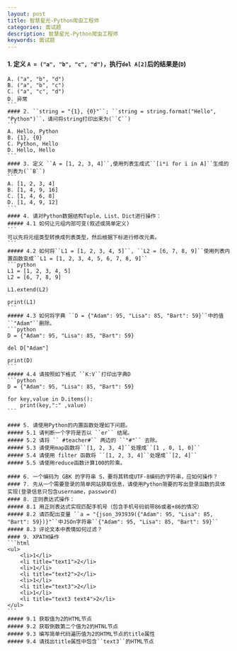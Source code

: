 ```yaml
---
layout: post
title: 智慧星光-Python爬虫工程师
categories: 面试题
description: 智慧星光-Python爬虫工程师
keywords: 面试题
---
```


#### 1. 定义 ``A = ("a", "b", "c", "d")``，执行``del A[2]``后的结果是(``D``)
````
A. ("a", "b", "d")
B. ("a", "b", "c")
C. ("a", "c", "d")
D. 异常
```
#### 2. ``string = "{1}, {0}"``; ``string = string.format("Hello", "Python")``，请问将string打印出来为(``C``)
```
A. Hello, Python 
B. {1}, {0}
C. Python, Hello
D. Hello, Hello
```
#### 3. 定义 ``A = [1, 2, 3, 4]``,使用列表生成式``[i*i for i in A]``生成的列表为(``B``)
```
A. [1, 2, 3, 4]
B. [1, 4, 9, 16]
C. [1, 4, 6, 8]
D. [1, 4, 9, 12]
```
#### 4. 请对Python数据结构Tuple、List、Dict进行操作：
##### 4.1 如何让元组内部可变(叙述或简单定义)
```
可以先将元组类型转换成列表类型，然后根据下标进行修改元素。
```
##### 4.2 如何将``L1 = [1, 2, 3, 4, 5]``, ``L2 = [6, 7, 8, 9]``使用列表内置函数变成``L1 = [1, 2, 3, 4, 5, 6, 7, 8, 9]``
```python
L1 = [1, 2, 3, 4, 5]
L2 = [6, 7, 8, 9]

L1.extend(L2)

print(L1)
```
##### 4.3 如何将字典 ``D = {"Adam": 95, "Lisa": 85, "Bart": 59}``中的值 ``"Adam"``删除。
```python
D = {"Adam": 95, "Lisa": 85, "Bart": 59}

del D["Adam"]

print(D)
```
##### 4.4 请按照如下格式 ``K:V``打印出字典D
```python
D = {"Adam": 95, "Lisa": 85, "Bart": 59}

for key,value in D.items():
    print(key,":" ,value)
```

#### 5. 请使用Python的内置函数处理如下问题。
##### 5.1 请判断一个字符是否以 ``er`` 结尾。
##### 5.2 请将 `` #teacher#`` 两边的 ``"#"`` 去除。
##### 5.3 请使用map函数将``[1, 2, 3, 4]``处理成``[1 , 0, 1, 0]``
##### 5.4 请使用 filter 函数将 ``[1, 2, 3, 4]``处理成``[2, 4]``
##### 5.5 请使用reduce函数计算100的阶乘。

#### 6. 一个编码为 GBK 的字符串 S，要将其转成UTF-8编码的字符串，应如何操作？
#### 7. 先从一个需要登录的简单网站获取信息，请使用Python简要的写出登录函数的具体实现(登录信息只包含username，password)
#### 8. 正则表达式操作：
##### 8.1 用正则表达式实现匹配手机号（包含手机号码前带86或者+86的情况）
##### 8.2 请匹配出变量 ``a = "{json_393939({"Adam": 95, "Lisa": 85, "Bart": 59})}"``中JSOn字符串``{"Adam": 95, "Lisa": 85, "Bart": 59}``
##### 8.3 评论文本中表情如何过滤？
#### 9. XPATH操作
```html
<ul>
    <li>1</li>
    <li title="text1">2</li>
    <li>1</li>
    <li title="text2">2</li>
    <li>1</li>
    <li title="text3">2</li>
    <li>1</li>
    <li title="text3 text4">2</li>
</ul>
```
##### 9.1 获取值为2的HTML节点
##### 9.2 获取倒数第二个值为2的HTNL节点
##### 9.3 编写简单代码遍历值为2的HTML节点的title属性
##### 9.4 请找出title属性中包含``text3``的HTML节点